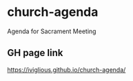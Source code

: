 # church-agenda
Agenda for Sacrament Meeting

## GH page link
https://iviglious.github.io/church-agenda/